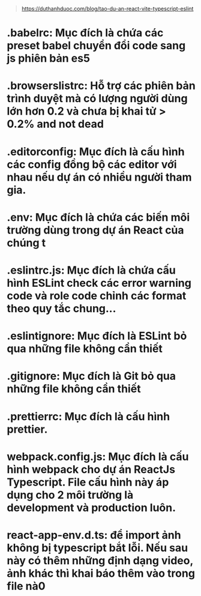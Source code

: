 > https://duthanhduoc.com/blog/tao-du-an-react-vite-typescript-eslint

# .babelrc: Mục đích là chứa các preset babel chuyển đổi code sang js phiên bản es5

# .browserslistrc: Hỗ trợ các phiên bản trình duyệt mà có lượng người dùng lớn hơn 0.2 và chưa bị khai tử > 0.2% and not dead

# .editorconfig: Mục đích là cấu hình các config đồng bộ các editor với nhau nếu dự án có nhiều người tham gia.

# .env: Mục đích là chứa các biến môi trường dùng trong dự án React của chúng t

# .eslintrc.js: Mục đích là chứa cấu hình ESLint check các error warning code và role code chỉnh các format theo quy tắc chung...

# .eslintignore: Mục đích là ESLint bỏ qua những file không cần thiết

# .gitignore: Mục đích là Git bỏ qua những file không cần thiết

# .prettierrc: Mục đích là cấu hình prettier.

# webpack.config.js: Mục đích là cấu hình webpack cho dự án ReactJs Typescript. File cấu hình này áp dụng cho 2 môi trường là development và production luôn.

# react-app-env.d.ts: để import ảnh không bị typescript bắt lỗi. Nếu sau này có thêm những định dạng video, ảnh khác thì khai báo thêm vào trong file nà0
